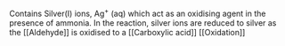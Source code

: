 Contains Silver(I) ions, Ag<sup>+</sup> (aq) which act as an oxidising agent in the presence of ammonia. In the reaction, silver ions are reduced to silver as the [[Aldehyde]] is oxidised to a [[Carboxylic acid]] 
[[Oxidation]]
